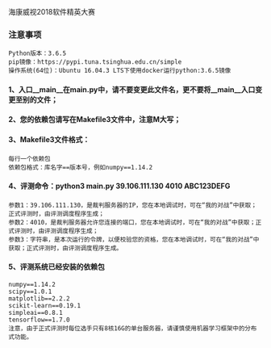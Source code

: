 海康威视2018软件精英大赛
### 注意事项
```
Python版本：3.6.5
pip镜像：https://pypi.tuna.tsinghua.edu.cn/simple
操作系统(64位)：Ubuntu 16.04.3 LTS下使用docker运行python:3.6.5镜像
```
#### 1、入口__main__在main.py中，请不要变更此文件名，更不要将__main__入口变更至别的文件；
#### 2、您的依赖包请写在Makefile3文件中，注意M大写；
#### 3、Makefile3文件格式：
```
每行一个依赖包
依赖包格式：库名字==版本号，例如numpy==1.14.2
```
#### 4、评测命令：python3 main.py 39.106.111.130 4010 ABC123DEFG
```
参数1：39.106.111.130，是裁判服务器的IP，您在本地调试时，可在“我的对战”中获取；正式评测时，由评测调度程序生成；
参数2：4010，是裁判服务器允许您连接的端口，您在本地调试时，可在“我的对战”中获取；正式评测时，由评测调度程序生成；
参数3：字符串，是本次运行的令牌，以便校验您的资格，您在本地调试时，可在“我的对战”中获取；正式评测时，由评测调度程序生成。
```
#### 5、评测系统已经安装的依赖包
```
numpy==1.14.2
scipy==1.0.1
matplotlib==2.2.2
scikit-learn==0.19.1
simpleai==0.8.1
tensorflow==1.7.0
注意，由于正式评测时每位选手只有8核16G的单台服务器，请谨慎使用机器学习框架中的分布式功能。
```